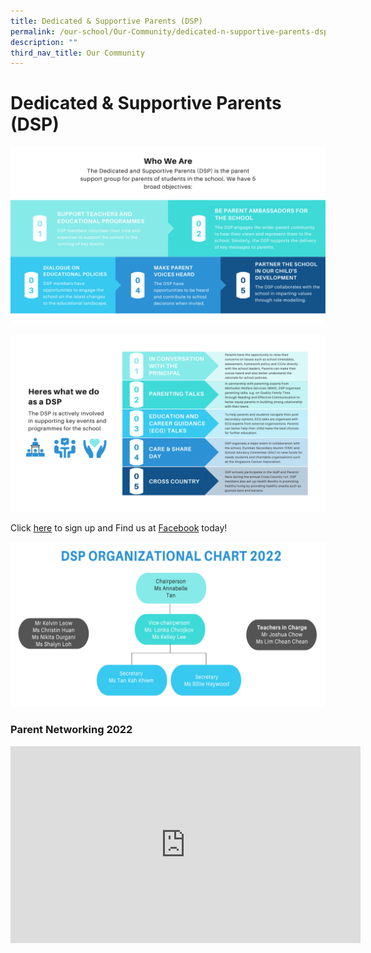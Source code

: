 ```yaml
---
title: Dedicated & Supportive Parents (DSP)
permalink: /our-school/Our-Community/dedicated-n-supportive-parents-dsp/
description: ""
third_nav_title: Our Community
---
```

# Dedicated & Supportive Parents (DSP)

![](/images/Our%20Community/1%20v2.png)

![](/images/Our%20Community/_2.png)

Click <a href="https://go.gov.sg/dmn-dsp-sign-up" target="_blank">here</a> to sign up and Find us at <a href="https://www.facebook.com/DunmanDSP?fref=ts" target="_blank">Facebook</a> today!

![](/images/Our%20Community/WhoWeAreDSP2022v1.png)

### Parent Networking 2022

<iframe width="560" height="315" src="https://www.youtube.com/embed/yRzog4jgnQU" title="YouTube video player" frameborder="0" allow="accelerometer; autoplay; clipboard-write; encrypted-media; gyroscope; picture-in-picture" allowfullscreen></iframe>